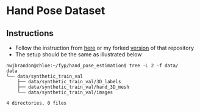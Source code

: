 # Hand Pose Dataset

## Instructions
- Follow the instruction from [here](https://github.com/3d-hand-shape/hand-graph-cnn) or my forked [version](https://github.com/nwjbrandon/hand_graph_cnn) of that repository
- The setup should be the same as illustrated below
```
nwjbrandon@chloe:~/fyp/hand_pose_estimation$ tree -L 2 -f data/
data
└── data/synthetic_train_val
    ├── data/synthetic_train_val/3D_labels
    ├── data/synthetic_train_val/hand_3D_mesh
    └── data/synthetic_train_val/images

4 directories, 0 files
```